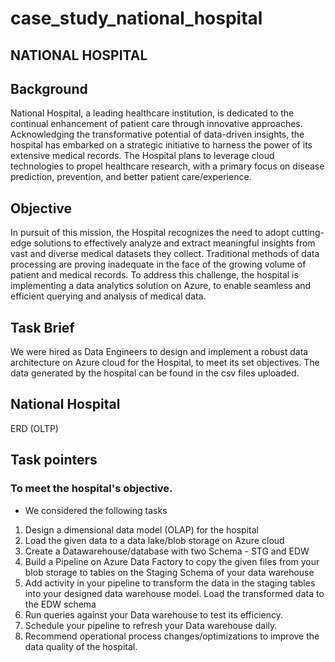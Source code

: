 # case_study_national_hospital

## NATIONAL HOSPITAL

## Background
National Hospital, a leading healthcare institution, is dedicated to the continual enhancement of patient care through innovative approaches.
Acknowledging the transformative potential of data-driven insights, the hospital has embarked on a strategic initiative to harness the power of its extensive medical records. The Hospital plans to leverage cloud technologies to propel healthcare research, with a primary focus on disease prediction, prevention, and better patient care/experience.

## Objective
In pursuit of this mission, the Hospital recognizes the need to adopt cutting-edge solutions to effectively analyze and extract meaningful insights from vast and diverse medical datasets they collect. Traditional methods of
data processing are proving inadequate in the face of the growing volume of patient and medical records. To address this challenge, the hospital is implementing a data analytics solution on Azure, to enable seamless and efficient querying and analysis of medical data.

## Task Brief
We were hired as Data Engineers to design and implement a robust data architecture on Azure cloud for the Hospital, to meet its set objectives.
The data generated by the hospital can be found in the csv files uploaded.


## National Hospital
ERD (OLTP)

## Task pointers
### To meet the hospital's objective. 
 - We considered the following tasks
1. ﻿﻿﻿Design a dimensional data model (OLAP) for the hospital
2. ﻿﻿﻿Load the given data to a data lake/blob storage on Azure cloud
3. ﻿﻿﻿Create a Datawarehouse/database with two Schema - STG and EDW
4. ﻿﻿﻿Build a Pipeline on Azure Data Factory to copy the given files from your blob storage to tables on the Staging Schema of your data warehouse
5. ﻿﻿﻿Add activity in your pipeline to transform the data in the staging tables into your designed data warehouse model. Load the transformed data to the EDW schema
6. ﻿﻿﻿Run queries against your Data warehouse to test its efficiency.
7. ﻿﻿﻿Schedule your pipeline to refresh your Data warehouse daily.
8. ﻿﻿﻿Recommend operational process changes/optimizations to improve the data quality of the hospital.

